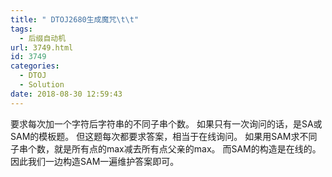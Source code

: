 ```yaml
---
title: " DTOJ2680生成魔咒\t\t"
tags:
  - 后缀自动机
url: 3749.html
id: 3749
categories:
  - DTOJ
  - Solution
date: 2018-08-30 12:59:43
---
```


要求每次加一个字符后字符串的不同子串个数。 如果只有一次询问的话，是SA或SAM的模板题。 但这题每次都要求答案，相当于在线询问。 如果用SAM求不同子串个数，就是所有点的max减去所有点父亲的max。 而SAM的构造是在线的。 因此我们一边构造SAM一遍维护答案即可。